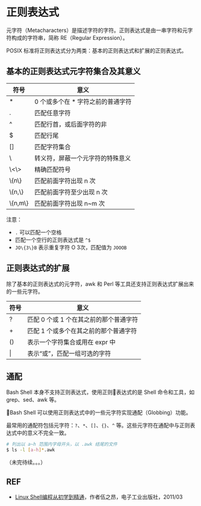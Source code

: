 # 正则表达式

元字符（Metacharacters）是描述字符的字符。正则表达式是由一串字符和元字符构成的字符串，简称 RE（Regular Expression）。

POSIX 标准将正则表达式分为两类：基本的正则表达式和扩展的正则表达式。

## 基本的正则表达式元字符集合及其意义

| 符号       | 意义                         |
| --------- | ---------------------------- |
| *         | 0 个或多个在 * 字符之前的普通字符 |
| .         | 匹配任意字符                   |
| ^         | 匹配行首，或后面字符的非         |
| $         | 匹配行尾                      |
| []        | 匹配字符集合                   |
| \         | 转义符，屏蔽一个元字符的特殊意义  |
| \\<\\>    | 精确匹配符号                   |
| \\{n\\}   | 匹配前面字符出现 n 次           |
| \\{n,\\}  | 匹配前面字符至少出现 n 次        |
| \\{n,m\\} | 匹配前面字符出现 n~m 次         |

注意：

- `.` 可以匹配一个空格
- 匹配一个空行的正则表达式是 `^$`
- `JO\{3\}B` 表示重复字符 O 3次，匹配值为 `JOOOB`

## 正则表达式的扩展

除了基本的正则表达式的元字符，awk 和 Perl 等工具还支持正则表达式扩展出来的一些元字符。

| 符号 | 意义                               |
| --- | ---------------------------------- |
| ?   | 匹配 0 个或 1 个在其之前的那个普通字符   |
| +   | 匹配 1 个或多个在其之前的那个普通字符    |
| ()  | 表示一个字符集合或用在 expr 中         |
| \|  | 表示“或”，匹配一组可选的字符           |

## 通配

Bash Shell 本身不支持正则表达式，使用正则表达式的是 Shell 命令和工具，如 grep、sed、awk 等。

Bash Shell 可以使用正则表达式中的一些元字符实现通配（Globbing）功能。

最常用的通配符包括元字符：`?`、`*`、`[]`、`{}`、`^` 等。这些元字符在通配中与正则表达式中的意义不完全一致。

```sh
# 列出以 a~h 范围内字母开头，以 .awk 结尾的文件
$ ls -l [a-h]*.awk
```

（未完待续。。。）

## REF

- [Linux Shell编程从初学到精通][douban]，作者伍之昂，电子工业出版社，2011/03

[douban]: https://book.douban.com/subject/5988663/